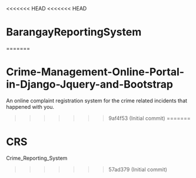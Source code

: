 <<<<<<< HEAD
<<<<<<< HEAD
# BarangayReportingSystem
=======
# Crime-Management-Online-Portal-in-Django-Jquery-and-Bootstrap
An online complaint registration system for the crime related incidents that happened with you. 
>>>>>>> 9af4f53 (Initial commit)
=======
# CRS
Crime_Reporting_System
>>>>>>> 57ad379 (Initial commit)
